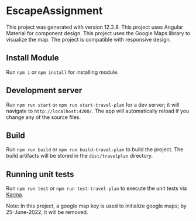 # EscapeAssignment

This project was generated with version 12.2.8.
This project uses Angular Material for component design.
This project uses the Google Maps library to visualize the map.
The project is compatible with responsive design.

## Install  Module
Run `npm i` or `npm install` for installing module.

## Development server

Run `npm run start` or `npm run start-travel-plan` for a dev server; it will navigate to `http://localhost:4200/`. The app will automatically reload if you change any of the source files.

## Build

Run `npm run build` or `npm run build-travel-plan` to build the project. The build artifacts will be stored in the `dist/travelplan` directory.

## Running unit tests

Run `npm run test` or `npm run test-travel-plan` to execute the unit tests via [Karma](https://karma-runner.github.io).

Note: In this project, a google map key is used to initialize google maps; by 25-June-2022, it will be removed. 
